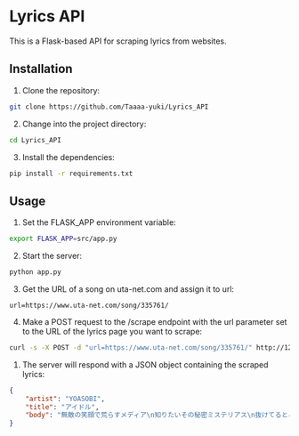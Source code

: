 # Lyrics API

This is a Flask-based API for scraping lyrics from websites.

## Installation

1. Clone the repository:

```bash
git clone https://github.com/Taaaa-yuki/Lyrics_API
```

2. Change into the project directory:

```bash
cd Lyrics_API
```

3. Install the dependencies:

```bash
pip install -r requirements.txt
```

## Usage

1. Set the FLASK_APP environment variable:

```bash
export FLASK_APP=src/app.py  
```

2. Start the server:

```bash
python app.py
```

3. Get the URL of a song on uta-net.com and assign it to url:

```url
url=https://www.uta-net.com/song/335761/
```

4. Make a POST request to the /scrape endpoint with the url parameter set to the URL of the lyrics page you want to scrape:

```bash
curl -s -X POST -d "url=https://www.uta-net.com/song/335761/" http://127.0.0.1:5000/scrape | jq
```

1. The server will respond with a JSON object containing the scraped lyrics:

```json
{
    "artist": "YOASOBI",
    "title": "アイドル",
    "body": "無敵の笑顔で荒らすメディア\n知りたいその秘密ミステリアス\n抜けてるとこさえ彼女のエリア\n完璧で嘘つきな君は\n天才的なアイドル様\n\n今日何食べた？\n好きな本は？\n遊びに行くならどこに行くの？\n何も食べてない\nそれは内緒\n何を聞かれても\nのらりくらり\n\nそう淡々と\nだけど燦々と\n見えそうで見えない秘密は蜜の味\nあれもないないない\nこれもないないない\n好きなタイプは？\n相手は？\nさあ答えて\n\n「誰かを好きになることなんて私分からなくてさ」\n嘘か本当か知り得ない\nそんな言葉にまた一人堕ちる\nまた好きにさせる\n\n誰もが目を奪われていく\n君は完璧で究極のアイドル\n金輪際現れない\n一番星の生まれ変わり\nその笑顔で愛してるで\n誰も彼も虜にしていく\nその瞳がその言葉が\n嘘でもそれは完全なアイ\n\nはいはいあの子は特別です\n我々はハナからおまけです\nお星様の引き立て役Bです\n全てがあの子のお陰なわけない\n洒落臭い\n妬み嫉妬なんてないわけがない\nこれはネタじゃない\nからこそ許せない\n完璧じゃない君じゃ許せない\n自分を許せない\n誰よりも強い君以外は認めない\n\n誰もが信じ崇めてる\nまさに最強で無敵のアイドル\n弱点なんて見当たらない\n一番星を宿している\n弱いとこなんて見せちゃダメダメ\n知りたくないとこは見せずに\n唯一無二じゃなくちゃイヤイヤ\nそれこそ本物のアイ\n\n得意の笑顔で沸かすメディア\n隠しきるこの秘密だけは\n愛してるって嘘で積むキャリア\nこれこそ私なりの愛だ\n流れる汗も綺麗なアクア\nルビーを隠したこの瞼\n歌い踊り舞う私はマリア\nそう嘘はとびきりの愛だ\n\n誰かに愛されたことも\n誰かのこと愛したこともない\nそんな私の嘘がいつか本当になること\n信じてる\n\nいつかきっと全部手に入れる\n私はそう欲張りなアイドル\n等身大でみんなのこと\nちゃんと愛したいから\n今日も嘘をつくの\nこの言葉がいつか本当になる日を願って\nそれでもまだ\n君と君にだけは言えずにいたけど\nやっと言えた\nこれは絶対嘘じゃない\n愛してる"
}
```
